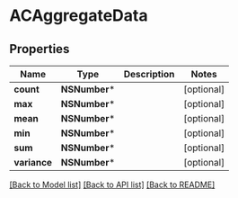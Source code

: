 # ACAggregateData

## Properties
Name | Type | Description | Notes
------------ | ------------- | ------------- | -------------
**count** | **NSNumber*** |  | [optional] 
**max** | **NSNumber*** |  | [optional] 
**mean** | **NSNumber*** |  | [optional] 
**min** | **NSNumber*** |  | [optional] 
**sum** | **NSNumber*** |  | [optional] 
**variance** | **NSNumber*** |  | [optional] 

[[Back to Model list]](../README.md#documentation-for-models) [[Back to API list]](../README.md#documentation-for-api-endpoints) [[Back to README]](../README.md)


